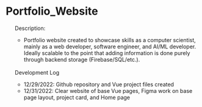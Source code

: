 # Portfolio_Website

<ul>
Description:
<ul>
<li>Portfolio website created to showcase skills as a computer scientist, mainly as a web developer, software engineer, and AI/ML developer. Ideally scalable to the point that adding information is done purely through backend storage (Firebase/SQL/etc.).</li>
</ul>
<br>
Development Log
<ul>
<li>12/29/2022: Github repository and Vue project files created</li>
<li>12/31/2022: Clear website of base Vue pages, Figma work on base page layout, project card, and Home page</li>
</ul>
</ul>
